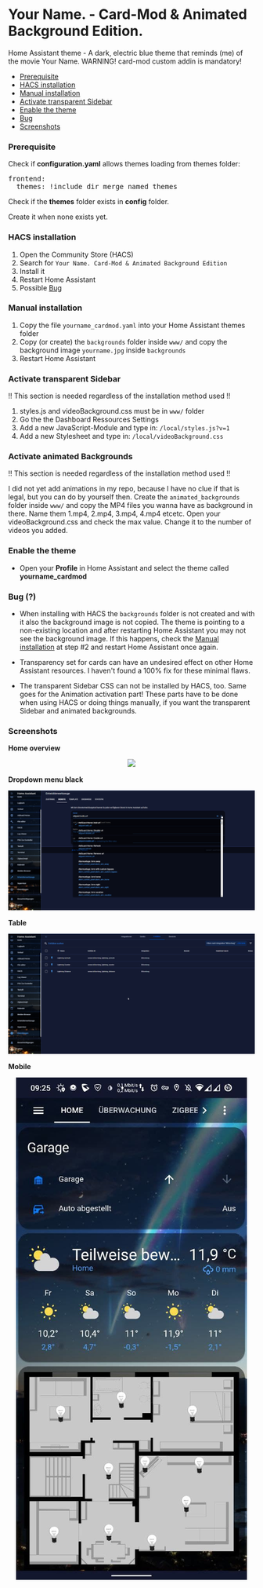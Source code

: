 # Your Name. - Card-Mod & Animated Background Edition.
Home Assistant theme - A dark, electric blue theme that reminds (me) of the movie Your Name.
WARNING! card-mod custom addin is mandatory!

* [Prerequisite](#prerequisite)
* [HACS installation](#hacs_installation)
* [Manual installation](#manual_installation)
* [Activate transparent Sidebar](#activate_transparent_sidebar)
* [Enable the theme](#enable_the_theme)
* [Bug](#bug)
* [Screenshots](#screenshots)

### <a name="prerequisite"></a>Prerequisite
Check if **configuration.yaml** allows themes loading from themes folder:   

<pre>
frontend:
  themes: !include_dir_merge_named themes
</pre>

Check if the **themes** folder exists in **config** folder.   

Create it when none exists yet.

### <a name="hacs_installation"></a>HACS installation

1. Open the Community Store (HACS)
2. Search for `Your Name. Card-Mod & Animated Background Edition`
3. Install it
4. Restart Home Assistant
5. Possible [Bug](#bug)

### <a name="manual_installation"></a>Manual installation

1. Copy the file `yourname_cardmod.yaml` into your Home Assistant themes folder
2. Copy (or create) the `backgrounds` folder inside `www/` and copy the background image `yourname.jpg` inside `backgrounds`
3. Restart Home Assistant

### <a name="activate_transparent_sidebar"></a>Activate transparent Sidebar

!! This section is needed regardless of the installation method used !!

1. styles.js and videoBackground.css must be in `www/` folder
2. Go the the Dashboard Ressources Settings
3. Add a new JavaScript-Module and type in: `/local/styles.js?v=1`
4. Add a new Stylesheet and type in: `/local/videoBackground.css`

### <a name="activate_animations"></a>Activate animated Backgrounds

!! This section is needed regardless of the installation method used !!

I did not yet add animations in my repo, because I have no clue if that is legal, but you can do by yourself then.
Create the `animated_backgrounds` folder inside `www/` and copy the MP4 files you wanna have as background in there.
Name them 1.mp4, 2.mp4, 3.mp4, 4.mp4 etcetc. Open your videoBackground.css and check the max value. Change it to the number of videos you added.

### <a name="enable_the_theme"></a>Enable the theme
- Open your **Profile** in Home Assistant and select the theme called **yourname_cardmod**

### <a name="bug"></a>Bug (?)
- When installing with HACS the `backgrounds` folder is not created and with it also the background image is not copied. The theme is pointing to a non-existing location and after restarting Home Assistant you may not see the background image. If this happens, check the [Manual installation](#manual_installation) at step #2 and restart Home Assistant once again.

- Transparency set for cards can have an undesired effect on other Home Assistant resources. I haven't found a 100% fix for these minimal flaws.

- The transparent Sidebar CSS can not be installed by HACS, too. Same goes for the Animation activation part! These parts have to be done when using HACS or doing things manually, if you want the transparent Sidebar and animated backgrounds.

### <a name="screenshots"></a>Screenshots
**Home overview**
<p align="center">
  <img src="https://raw.githubusercontent.com/dreimer1986/yourname_card_mod/master/images/animation.webp">
</p>

**Dropdown menu black**
<p align="center">
  <img src="https://raw.githubusercontent.com/dreimer1986/yourname_card_mod/master/images/dropdown.png">
</p>

**Table**
<p align="center">
  <img src="https://raw.githubusercontent.com/dreimer1986/yourname_card_mod/master/images/table.png">
</p>

**Mobile**
<p align="center">
  <img src="https://raw.githubusercontent.com/dreimer1986/yourname_card_mod/master/images/mobile.png">
</p>
